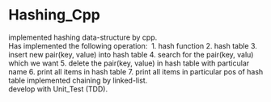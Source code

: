 # Hashing_Cpp

implemented hashing data-structure by cpp.<br/>
Has implemented the following operation:
  1. hash function 
  2. hash table
  3. insert new pair(key, value) into hash table
  4. search for the pair(key, valu) which we want
  5. delete the pair(key, value) in hash table with particular name
  6. print all items in hash table
  7. print all items in particular pos of hash table 
implemented chaining by linked-list.<br/>
develop with Unit_Test (TDD).
